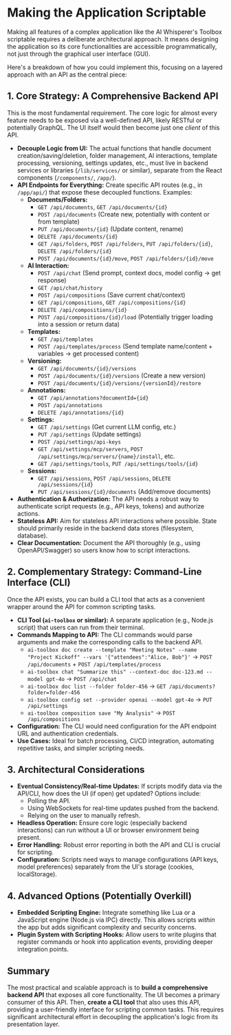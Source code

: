 # Making the Application Scriptable

Making all features of a complex application like the AI Whisperer's Toolbox scriptable requires a deliberate architectural approach. It means designing the application so its core functionalities are accessible programmatically, not just through the graphical user interface (GUI).

Here's a breakdown of how you could implement this, focusing on a layered approach with an API as the central piece:

## 1. Core Strategy: A Comprehensive Backend API

This is the most fundamental requirement. The core logic for almost every feature needs to be exposed via a well-defined API, likely RESTful or potentially GraphQL. The UI itself would then become just one *client* of this API.

*   **Decouple Logic from UI:** The actual functions that handle document creation/saving/deletion, folder management, AI interactions, template processing, versioning, settings updates, etc., must live in backend services or libraries (`/lib/services/` or similar), separate from the React components (`/components/`, `/app/`).
*   **API Endpoints for Everything:** Create specific API routes (e.g., in `/app/api/`) that expose these decoupled functions. Examples:
    *   **Documents/Folders:**
        *   `GET /api/documents`, `GET /api/documents/{id}`
        *   `POST /api/documents` (Create new, potentially with content or from template)
        *   `PUT /api/documents/{id}` (Update content, rename)
        *   `DELETE /api/documents/{id}`
        *   `GET /api/folders`, `POST /api/folders`, `PUT /api/folders/{id}`, `DELETE /api/folders/{id}`
        *   `POST /api/documents/{id}/move`, `POST /api/folders/{id}/move`
    *   **AI Interaction:**
        *   `POST /api/chat` (Send prompt, context docs, model config -> get response)
        *   `GET /api/chat/history`
        *   `POST /api/compositions` (Save current chat/context)
        *   `GET /api/compositions`, `GET /api/compositions/{id}`
        *   `DELETE /api/compositions/{id}`
        *   `POST /api/compositions/{id}/load` (Potentially trigger loading into a session or return data)
    *   **Templates:**
        *   `GET /api/templates`
        *   `POST /api/templates/process` (Send template name/content + variables -> get processed content)
    *   **Versioning:**
        *   `GET /api/documents/{id}/versions`
        *   `POST /api/documents/{id}/versions` (Create a new version)
        *   `POST /api/documents/{id}/versions/{versionId}/restore`
    *   **Annotations:**
        *   `GET /api/annotations?documentId={id}`
        *   `POST /api/annotations`
        *   `DELETE /api/annotations/{id}`
    *   **Settings:**
        *   `GET /api/settings` (Get current LLM config, etc.)
        *   `PUT /api/settings` (Update settings)
        *   `POST /api/settings/api-keys`
        *   `GET /api/settings/mcp/servers`, `POST /api/settings/mcp/servers/{name}/install`, etc.
        *   `GET /api/settings/tools`, `PUT /api/settings/tools/{id}`
    *   **Sessions:**
        *   `GET /api/sessions`, `POST /api/sessions`, `DELETE /api/sessions/{id}`
        *   `PUT /api/sessions/{id}/documents` (Add/remove documents)
*   **Authentication & Authorization:** The API needs a robust way to authenticate script requests (e.g., API keys, tokens) and authorize actions.
*   **Stateless API:** Aim for stateless API interactions where possible. State should primarily reside in the backend data stores (filesystem, database).
*   **Clear Documentation:** Document the API thoroughly (e.g., using OpenAPI/Swagger) so users know how to script interactions.

## 2. Complementary Strategy: Command-Line Interface (CLI)

Once the API exists, you can build a CLI tool that acts as a convenient wrapper around the API for common scripting tasks.

*   **CLI Tool (`ai-toolbox` or similar):** A separate application (e.g., Node.js script) that users can run from their terminal.
*   **Commands Mapping to API:** The CLI commands would parse arguments and make the corresponding calls to the backend API.
    *   `ai-toolbox doc create --template "Meeting Notes" --name "Project Kickoff" --vars '{"attendees":"Alice, Bob"}'` -> `POST /api/documents` + `POST /api/templates/process`
    *   `ai-toolbox chat "Summarize this" --context-doc doc-123.md --model gpt-4o` -> `POST /api/chat`
    *   `ai-toolbox doc list --folder folder-456` -> `GET /api/documents?folder=folder-456`
    *   `ai-toolbox config set --provider openai --model gpt-4o` -> `PUT /api/settings`
    *   `ai-toolbox composition save "My Analysis"` -> `POST /api/compositions`
*   **Configuration:** The CLI would need configuration for the API endpoint URL and authentication credentials.
*   **Use Cases:** Ideal for batch processing, CI/CD integration, automating repetitive tasks, and simpler scripting needs.

## 3. Architectural Considerations

*   **Eventual Consistency/Real-time Updates:** If scripts modify data via the API/CLI, how does the UI (if open) get updated? Options include:
    *   Polling the API.
    *   Using WebSockets for real-time updates pushed from the backend.
    *   Relying on the user to manually refresh.
*   **Headless Operation:** Ensure core logic (especially backend interactions) can run without a UI or browser environment being present.
*   **Error Handling:** Robust error reporting in both the API and CLI is crucial for scripting.
*   **Configuration:** Scripts need ways to manage configurations (API keys, model preferences) separately from the UI's storage (cookies, localStorage).

## 4. Advanced Options (Potentially Overkill)

*   **Embedded Scripting Engine:** Integrate something like Lua or a JavaScript engine (Node.js via IPC) directly. This allows scripts *within* the app but adds significant complexity and security concerns.
*   **Plugin System with Scripting Hooks:** Allow users to write plugins that register commands or hook into application events, providing deeper integration points.

## Summary

The most practical and scalable approach is to **build a comprehensive backend API** that exposes all core functionality. The UI becomes a primary consumer of this API. Then, **create a CLI tool** that also uses this API, providing a user-friendly interface for scripting common tasks. This requires significant architectural effort in decoupling the application's logic from its presentation layer. 